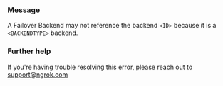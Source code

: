 
### Message
A Failover Backend may not reference the backend <code>&lt;ID&gt;</code> because it is a <code>&lt;BACKENDTYPE&gt;</code> backend.

### Further help
If you're having trouble resolving this error, please reach out to [support@ngrok.com](mailto:support@ngrok.com?subject=Help%20with%20ERR_NGROK_6525)

